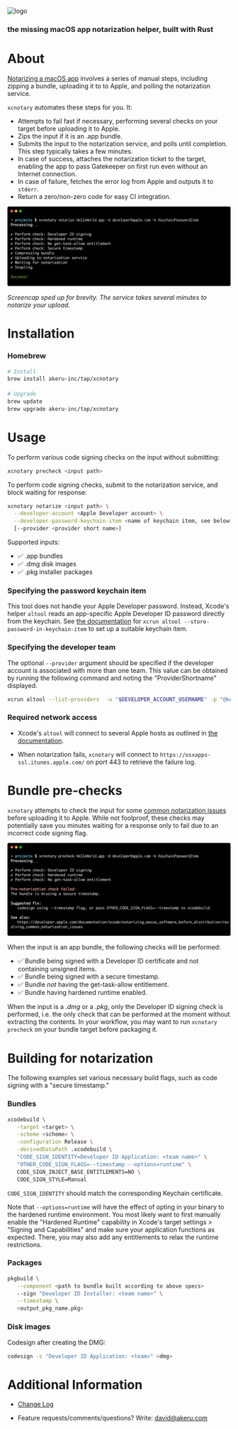 ![logo](/docs/images/logo.png)

### the missing macOS app notarization helper, built with Rust

# About

[Notarizing a macOS app](https://developer.apple.com/documentation/xcode/notarizing_macos_software_before_distribution) involves a series of manual steps, including zipping a bundle, uploading it to to Apple, and polling the notarization service.

`xcnotary` automates these steps for you. It:

- Attempts to fail fast if necessary, performing several checks on your target before uploading it to Apple.
- Zips the input if it is an .app bundle.
- Submits the input to the notarization service, and polls until completion. This step typically takes a few minutes.
- In case of success, attaches the notarization ticket to the target, enabling the app to pass Gatekeeper on first run even without an Internet connection.
- In case of failure, fetches the error log from Apple and outputs it to `stderr`.
- Return a zero/non-zero code for easy CI integration.

![Notarization](/docs/images/notarize.png)

*Screencap sped up for brevity. The service takes several minutes to notarize your upload.*

# Installation

### Homebrew

```sh
# Install
brew install akeru-inc/tap/xcnotary

# Upgrade
brew update
brew upgrade akeru-inc/tap/xcnotary
```

# Usage

To perform various code signing checks on the input without submitting:

```sh
xcnotary precheck <input path>
```

To perform code signing checks, submit to the notarization service, and block waiting for response:

```sh
xcnotary notarize <input path> \
  --developer-account <Apple Developer account> \
  --developer-password-keychain-item <name of keychain item, see below> \
  [--provider <provider short name>]
```

Supported inputs:

- ✅ .app bundles
- ✅ .dmg disk images
- ✅ .pkg installer packages

### Specifying the password keychain item

This tool does not handle your Apple Developer password. Instead, Xcode's helper `altool` reads an app-specific Apple Developer ID password directly from the keychain. See [the documentation](https://developer.apple.com/documentation/xcode/notarizing_macos_software_before_distribution/customizing_the_notarization_workflow#3087734) for `xcrun altool --store-password-in-keychain-item` to set up a suitable keychain item.

### Specifying the developer team

The optional `--provider` argument should be specified if the developer account is associated with more than one team. This value can be obtained by running the following command and noting the "ProviderShortname" displayed.

```sh
xcrun altool --list-providers  -u "$DEVELOPER_ACCOUNT_USERNAME" -p "@keychain:$PASSWORD_KEYCHAIN_ITEM"
```

### Required network access

- Xcode's `altool` will connect to several Apple hosts as outlined in [the documentation](https://developer.apple.com/documentation/xcode/notarizing_macos_software_before_distribution/customizing_the_notarization_workflow).

- When notarization fails, `xcnotary` will connect to `https://osxapps-ssl.itunes.apple.com/` on port 443 to retrieve the failure log.

# Bundle pre-checks

`xcnotary` attempts to check the input for some [common notarization issues](https://developer.apple.com/documentation/xcode/notarizing_macos_software_before_distribution/resolving_common_notarization_issues) before uploading it to Apple. While not foolproof, these checks may potentially save you minutes waiting for a response only to fail due to an incorrect code signing flag.

![Bundle pre-check](/docs/images/precheck.png)

When the input is an app bundle, the following checks will be performed:

- ✅ Bundle being signed with a Developer ID certificate and not containing unsigned items.
- ✅ Bundle being signed with a secure timestamp.
- ✅ Bundle *not* having the get-task-allow entitlement.
- ✅ Bundle having hardened runtime enabled.

When the input is a *.dmg* or a *.pkg*, only the Developer ID signing check is performed, i.e. the only check that can be performed at the moment without extracting the contents. In your workflow, you may want to run `xcnotary precheck` on your bundle target before packaging it.

# Building for notarization

The following examples set various necessary build flags, such as code signing with a "secure timestamp."

### Bundles

```sh
xcodebuild \
   -target <target> \
   -scheme <scheme> \
   -configuration Release \
   -derivedDataPath .xcodebuild \
   "CODE_SIGN_IDENTITY=Developer ID Application: <team name>" \
   "OTHER_CODE_SIGN_FLAGS=--timestamp --options=runtime" \
   CODE_SIGN_INJECT_BASE_ENTITLEMENTS=NO \
   CODE_SIGN_STYLE=Manual
```

`CODE_SIGN_IDENTITY` should match the corresponding Keychain certificate.

Note that `--options=runtime` will have the effect of opting in your binary to the hardened runtime environment. You most likely want to first manually enable the "Hardened Runtime" capability in Xcode's target settings > "Signing and Capabilities" and make sure your application functions as expected. There, you may also add any entitlements to relax the runtime restrictions.

### Packages

```sh
pkgbuild \
   --component <path to bundle built according to above specs>
   --sign "Developer ID Installer: <team name>" \
   --timestamp \
   <output_pkg_name.pkg>
```

### Disk images

Codesign after creating the DMG:

```sh
codesign -s "Developer ID Application: <team>" <dmg>
```

# Additional Information

- [Change Log](CHANGELOG.md)

- Feature requests/comments/questions? Write: david@akeru.com
